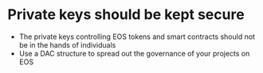 **Private keys** should be kept **secure**
====

 * The private keys controlling EOS tokens and smart contracts should not be in the hands of individuals
 * Use a DAC structure to spread out the governance of your projects on EOS

